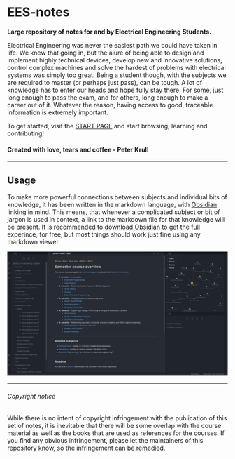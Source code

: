 # EES-notes

**Large repository of notes for and by Electrical Engineering Students.**

Electrical Engineering was never the easiest path we could have taken in life. We knew that going in, but the alure of being able to design and implement highly technical devices, develop new and innovative solutions, control complex machines and solve the hardest of problems with electrical systems was simply too great. Being a student though, with the subjects we are required to master (or perhaps just pass), can be tough. A lot of knowledge has to enter our heads and hope fully stay there. For some, just long enough to pass the exam, and for others, long enough to make a career out of it. Whatever the reason, having access to good, traceable information is extremely important. 

To get started, visit the [START PAGE](START%20PAGE.md) and start browsing, learning and contributing!

#### Created with love, tears and coffee - Peter Krull

---

## Usage

To make more powerful connections between subjects and individual bits of knowledge, it has been written in the markdown language, with [Obsidian](0X%20Tools/Obsidian.md) linking in mind. This means, that whenever a complicated subject or bit of jargon is used in context, a link to the markdown file for that knowledge will be present. It is recommended to [download Obsidian](https://obsidian.md/download) to get the full experince, for free, but most things should work just fine using any markdown viewer.

![Viewing the repository using Obsidian](XX_Images/obsidian.png)

---

###### Copyright notice

While there is no intent of copyright infringement with the publication of this set of notes, it is inevitable that there will be some overlap with the course material as well as the books that are used as references for the courses. If you find any obvious infringement, please let the maintainers of this repository know, so the infringement can be remedied.
